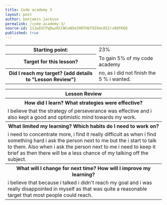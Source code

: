 ```yaml
---
title: Code academy 3
layout: post
author: benjamin.jackson
permalink: /code-academy-3/
source-id: 11JwIUCPqDwzKCCWCwNSm390THbf9ZXmcO5Irv8QfK6Q
published: true
---
```

<table>
  <tr>
  <th>Starting point:</th>
    <td>23%</td>
  </tr>
  <tr>
    <th>Target for this lesson?</th>
    <td>To gain 5% of my code academy</td>
  </tr>
  <tr>
    <th>Did I reach my target? 
(add details to "Lesson Review")</tH>
    <td>no, as i did not finish the 5 % i wanted.</td>
  </tr>
</table>


<table>
  <tr>
    <th>Lesson Review</th>
  </tr>
  <tr>
    <th>How did I learn? What strategies were effective? </th>
  </tr>
  <tr>
    <td>I believe that the strategy of perseverance was effective and i also kept a good and optimistic mind towards my work.</td>
  </tr>
  <tr>
    <th>What limited my learning? Which habits do I need to work on? </th>
  </tr>
  <tr>
    <td>i need to concentrate more, i find it really difficult as when i find something hard i ask the person next to me but the i start to talk to them. Also when i ask the person next to me i need to keep it brief as then there will be a less chance of my talking off the subject.</td>
  </tr>
  <tr>
    <th>What will I change for next time? How will I improve my learning?</th>
  </tr>
  <tr>
    <td>i believe that because i talked i didn't reach my goal and i was really disappointed in myself as that was quite a reasonable target that most people could reach.</td>
  </tr>
</table>


